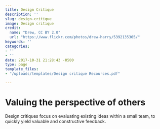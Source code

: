```yaml
---
title: Design Critique
description: ''
slug: design-critique
image: Design critique
credit:
  name: "Drew, CC BY 2.0"
  url: "https://www.flickr.com/photos/drew-harry/5392135365/"
keywords: ''
categories:
- ''
- ''
date: 2017-10-31 21:28:43 -0500
type: page
template_files:
- "/uploads/templates/Design critique Recources.pdf"

---
```

# Valuing the perspective of others

Design critiques focus on evaluating existing  ideas within a small team, to quickly yield valuable and constructive feedback.
